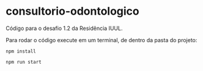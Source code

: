 # consultorio-odontologico

Código para o desafio 1.2 da Residência IUUL.

Para rodar o código execute em um terminal, de dentro da pasta do projeto:

```npm install```

```npm run start```